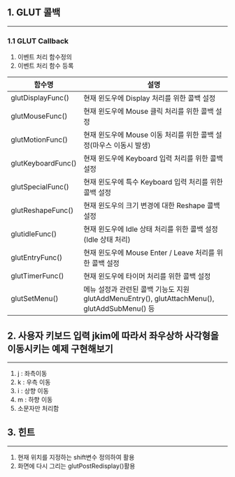 ## 1. GLUT 콜백
---
### 1.1 GLUT Callback
1. 이벤트 처리 함수정의
2. 이벤트 처리 함수 등록
  
| 함수명  | 설명 |
| --- | --- |
| glutDisplayFunc() | 현재 윈도우에 Display 처리를 위한 콜백 설정 |
| glutMouseFunc() | 현재 윈도우에 Mouse 클릭 처리를 위한 콜백 설정 |
| glutMotionFunc() | 현재 윈도우에 Mouse 이동 처리를 위한 콜백 설정(마우스 이동시 발생) |
| glutKeyboardFunc() | 현재 윈도우에 Keyboard 입력 처리를 위한 콜백 설정 |
| glutSpecialFunc() | 현재 윈도우에 특수 Keyboard 입력 처리를 위한 콜백 설정 |
| glutReshapeFunc() | 현재 윈도우의 크기 변경에 대한 Reshape 콜백 설정 |
| glutidleFunc() | 현재 윈도우에 Idle 상태 처리를 위한 콜백 설정 (Idle 상태 처리) |
| glutEntryFunc() | 현재 윈도우에 Mouse Enter / Leave 처리를 위한 콜백 설정 |
| glutTimerFunc() | 현재 윈도우에 타이머 처리를 위한 콜백 설정 |
| glutSetMenu() | 메뉴 설정과 관련된 콜백 기능도 지원 glutAddMenuEntry(), glutAttachMenu(), glutAddSubMenu() 등 |



## 2. 사용자 키보드 입력 jkim에 따라서 좌우상하 사각형을 이동시키는 예제 구현해보기
---
1. j : 좌측이동
2. k : 우측 이동
3. i : 상향 이동
4. m : 하향 이동
5. 소문자만 처리함

## 3. 힌트
---
1. 현재 위치를 지정하는 shift변수 정의하여 활용
2. 화면에 다시 그리는 glutPostRedisplay()활용